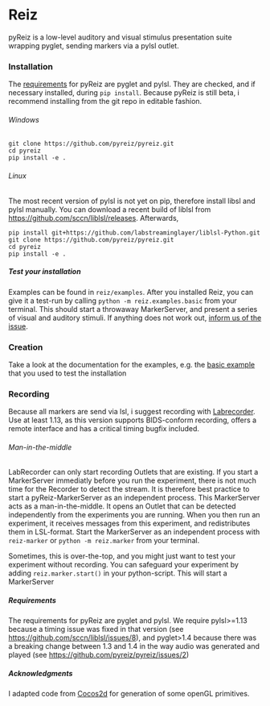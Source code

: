 # Reiz

pyReiz is a low-level auditory and visual stimulus presentation suite wrapping
pyglet, sending markers via a pylsl outlet.

### Installation

The [requirements](#requirements) for pyReiz are pyglet and pylsl. They are checked, and if necessary installed, during `pip install`. Because pyReiz is still beta, i recommend installing from the git repo in editable fashion.

###### Windows
```
git clone https://github.com/pyreiz/pyreiz.git
cd pyreiz
pip install -e .
```
###### Linux
The most recent version of pylsl is not yet on pip, therefore install libsl and pylsl manually. You can download a recent build of liblsl from https://github.com/sccn/liblsl/releases. Afterwards,
```
pip install git+https://github.com/labstreaminglayer/liblsl-Python.git
git clone https://github.com/pyreiz/pyreiz.git
cd pyreiz
pip install -e .
```
##### Test your installation

Examples can be found in `reiz/examples`. After you installed Reiz, you can give it a test-run by calling `python -m reiz.examples.basic` from your terminal. This should start a throwaway MarkerServer, and present a series of visual and auditory stimuli. If anything does not work out, [inform us of the issue](https://github.com/pyreiz/pyreiz/issues).

### Creation

Take a look at the documentation for the examples, e.g. the [basic example](/reiz/examples/basic.py) that you used to test the installation

### Recording

Because all markers are send via lsl, i suggest recording with [Labrecorder](https://github.com/labstreaminglayer/App-LabRecorder/releases). Use at least 1.13, as this version supports BIDS-conform recording, offers a remote interface and has a critical timing bugfix included.

###### Man-in-the-middle
LabRecorder can only start recording Outlets that are existing. If you start a MarkerServer immediatly before you run the experiment, there is not much time for the Recorder to detect the stream. It is therefore best practice to start a pyReiz-MarkerServer as an independent process. This MarkerServer acts as a man-in-the-middle. It opens an Outlet that can be detected independently from the experiments you are running. When you then run an experiment, it receives messages from this experiment, and redistributes them in LSL-format. Start the MarkerServer as an independent process with `reiz-marker` or `python -m reiz.marker` from your terminal.

Sometimes, this is over-the-top, and you might just want to test your experiment without recording. You can safeguard your experiment by adding `reiz.marker.start()` in your python-script. This will start a MarkerServer


##### Requirements

The requirements for pyReiz are pyglet and pylsl. We require pylsl>=1.13 because a timing issue was fixed in that version (see https://github.com/sccn/liblsl/issues/8), and pyglet>1.4 because there was a breaking change between 1.3 and 1.4 in the way audio was generated and played (see https://github.com/pyreiz/pyreiz/issues/2)

##### Acknowledgments

I adapted code from [Cocos2d](https://github.com/los-cocos/cocos) for generation of some openGL primitives. 
